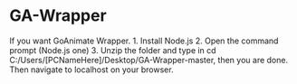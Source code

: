 # GA-Wrapper
If you want GoAnimate Wrapper. 1. Install Node.js 2. Open the command prompt (Node.js one) 3. Unzip the folder and type in cd C:/Users/[PCNameHere]/Desktop/GA-Wrapper-master, then you are done. Then navigate to localhost on your browser.
